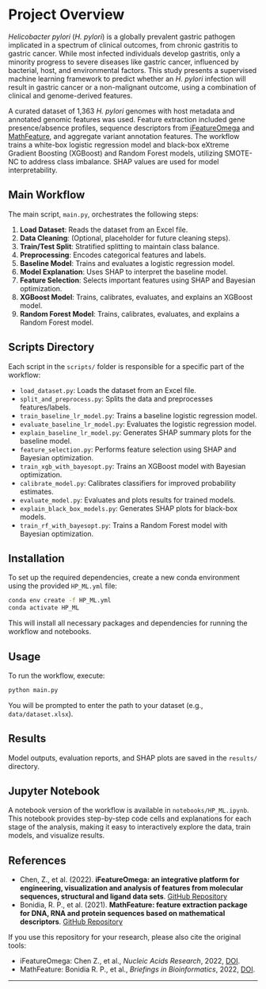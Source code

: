 # Project Overview

*Helicobacter pylori* (*H. pylori*) is a globally prevalent gastric pathogen implicated in a spectrum of clinical outcomes, from chronic gastritis to gastric cancer. While most infected individuals develop gastritis, only a minority progress to severe diseases like gastric cancer, influenced by bacterial, host, and environmental factors. This study presents a supervised machine learning framework to predict whether an *H. pylori* infection will result in gastric cancer or a non-malignant outcome, using a combination of clinical and genome-derived features.

A curated dataset of 1,363 *H. pylori* genomes with host metadata and annotated genomic features was used. Feature extraction included gene presence/absence profiles, sequence descriptors from [iFeatureOmega](https://github.com/Superzchen/iFeatureOmega-CLI) and [MathFeature](https://github.com/Bonidia/MathFeature), and aggregate variant annotation features. The workflow trains a white-box logistic regression model and black-box eXtreme Gradient Boosting (XGBoost) and Random Forest models, utilizing SMOTE-NC to address class imbalance. SHAP values are used for model interpretability.

## Main Workflow

The main script, `main.py`, orchestrates the following steps:

1. **Load Dataset**: Reads the dataset from an Excel file.
2. **Data Cleaning**: (Optional, placeholder for future cleaning steps).
3. **Train/Test Split**: Stratified splitting to maintain class balance.
4. **Preprocessing**: Encodes categorical features and labels.
5. **Baseline Model**: Trains and evaluates a logistic regression model.
6. **Model Explanation**: Uses SHAP to interpret the baseline model.
7. **Feature Selection**: Selects important features using SHAP and Bayesian optimization.
8. **XGBoost Model**: Trains, calibrates, evaluates, and explains an XGBoost model.
9. **Random Forest Model**: Trains, calibrates, evaluates, and explains a Random Forest model.

## Scripts Directory

Each script in the `scripts/` folder is responsible for a specific part of the workflow:

- `load_dataset.py`: Loads the dataset from an Excel file.
- `split_and_preprocess.py`: Splits the data and preprocesses features/labels.
- `train_baseline_lr_model.py`: Trains a baseline logistic regression model.
- `evaluate_baseline_lr_model.py`: Evaluates the logistic regression model.
- `explain_baseline_lr_model.py`: Generates SHAP summary plots for the baseline model.
- `feature_selection.py`: Performs feature selection using SHAP and Bayesian optimization.
- `train_xgb_with_bayesopt.py`: Trains an XGBoost model with Bayesian optimization.
- `calibrate_model.py`: Calibrates classifiers for improved probability estimates.
- `evaluate_model.py`: Evaluates and plots results for trained models.
- `explain_black_box_models.py`: Generates SHAP plots for black-box models.
- `train_rf_with_bayesopt.py`: Trains a Random Forest model with Bayesian optimization.

## Installation

To set up the required dependencies, create a new conda environment using the provided `HP_ML.yml` file:

```bash
conda env create -f HP_ML.yml
conda activate HP_ML
```

This will install all necessary packages and dependencies for running the workflow and notebooks.

## Usage

To run the workflow, execute:

```bash
python main.py
```

You will be prompted to enter the path to your dataset (e.g., `data/dataset.xlsx`).

## Results

Model outputs, evaluation reports, and SHAP plots are saved in the `results/` directory.

## Jupyter Notebook

A notebook version of the workflow is available in `notebooks/HP_ML.ipynb`. This notebook provides step-by-step code cells and explanations for each stage of the analysis, making it easy to interactively explore the data, train models, and visualize results.

## References

- Chen, Z., et al. (2022). **iFeatureOmega: an integrative platform for engineering, visualization and analysis of features from molecular sequences, structural and ligand data sets**. [GitHub Repository](https://github.com/Superzchen/iFeatureOmega-CLI)
- Bonidia, R. P., et al. (2021). **MathFeature: feature extraction package for DNA, RNA and protein sequences based on mathematical descriptors**. [GitHub Repository](https://github.com/Bonidia/MathFeature)

If you use this repository for your research, please also cite the original tools:

- iFeatureOmega: Chen Z., et al., *Nucleic Acids Research*, 2022, [DOI](https://doi.org/10.1093/nar/gkac351).
- MathFeature: Bonidia R. P., et al., *Briefings in Bioinformatics*, 2022, [DOI](https://doi.org/10.1093/bib/bbab434).

---
